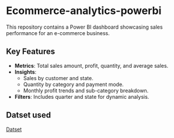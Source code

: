 # Ecommerce-analytics-powerbi
This repository contains a Power BI dashboard showcasing sales performance for an e-commerce business.

## Key Features
- **Metrics**: Total sales amount, profit, quantity, and average sales.
- **Insights**:
  - Sales by customer and state.
  - Quantity by category and payment mode.
  - Monthly profit trends and sub-category breakdown.
- **Filters**: Includes quarter and state for dynamic analysis.
## Datset used
<a href="https://github.com/Swatisingh86414/Ecommerce-analytics-powerbi/edit/main/README.md"> Datset</a></h3>
